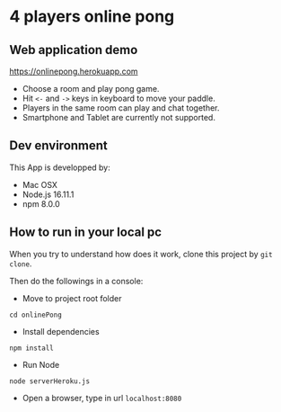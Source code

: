 # 4 players online pong

## Web application demo
https://onlinepong.herokuapp.com  
- Choose a room and play pong game.  
- Hit `<-` and `->` keys in keyboard to move your paddle. 
- Players in the same room can play and chat together. 
- Smartphone and Tablet are currently not supported.

## Dev environment

This App is developped by:

- Mac OSX
- Node.js 16.11.1
- npm 8.0.0

## How to run in your local pc
When you try to understand how does it work, clone this project by `git clone`.

Then do the followings in a console:
- Move to project root folder
```
cd onlinePong
```
- Install dependencies
```
npm install
```
- Run Node
```
node serverHeroku.js
```
- Open a browser, type in url `localhost:8080`